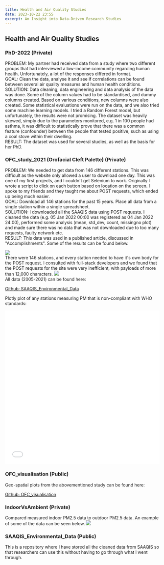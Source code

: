```yaml
---
title: Health and Air Quality Studies 
date: 2023-10-22 23:55
excerpt: An Insight into Data-Driven Research Studies
---
```

## Health and Air Quality Studies 

### PhD-2022 (Private)
<span class='text-g'>PROBLEM:</span> My partner had received data from a study where two different groups that had interviewed a low-income community regarding human health. Unfortunately, a lot of the responses differed in format.
<br>
<span class='text-g'>GOAL:</span> Clean the data, analyse it and see if correlations can be found between several air quality measures and human health conditions.
<br>
<span class='text-g'>SOLUTION:</span> Data cleaning, data engineering and data analysis of the data was done.  Some of the column values had to be standardised, and dummy columns created. Based on various conditions, new columns were also created. 
Some statistical evaluations were run on the data, and we also tried some machine learning models.  I tried a Random Forest model, but unfortunately, the results were not promising. The dataset was heavily skewed, simply due to the parameters monitored, e.g. 1 in 100 people had asthma, it was difficult to statistically prove that there was a common feature (confounder) between the people that tested positive, such as using a coal stove within their dwelling. 
<br>
<span class='text-g'>RESULT:</span> The dataset was used for several studies, as well as the basis for her PhD.

### OFC_study_2021 (Orofacial Cleft Palette) (Private)
<span class='text-g'>PROBLEM:</span> We needed to get data from 146 different stations. This was difficult as the website only allowed a user to download one day. This was one of my first projects, and I couldn't get Selenium to work. Originally I wrote a script to click on each button based on location on the screen. I spoke to my friends and they taught me about POST requests, which ended up being much easier. 
<br>
<span class='text-g'>GOAL:</span> Download all 146 stations for the past 15 years. Place all data from a single station within a single spreadsheet.
<br>
<span class='text-g'>SOLUTION:</span> I downloaded all the SAAQIS data using POST requests. I cleaned the data (e.g. 05 Jan 2022 00:00 was registered as 04 Jan 2022 24:00), performed some analysis (mean, std_dev, count, missingno plot) and made sure there was no data that was not downloaded due to too many requests, faulty network etc.
<br>
<span class='text-g'>RESULT:</span> This data was used in a published article, discussed in "Accomplishments". Some of the results can be found below.

<a href="AQ_msno_plot.png" target="_blank"> 
    <img src="AQ_msno_plot.png">
</a>
<br>
There were 146 stations, and every station needed to have it's own body for the POST request. I consulted with full-stack developers and we found that the POST requests for the site were very inefficient, with payloads of more than 12,000 characters. 
<a href="AQ_post_tracking.png" target="_blank"> 
    <img src="AQ_post_tracking.png">
</a>
<br>
All data (2005-2021) can be found here:

[Github: SAAQIS_Environmental_Data](https://github.com/GarethMurray/SAAQIS_Environmental_Data)

Plotly plot of any stations measuring PM that is non-compliant with WHO standards:
<iframe src="SA - Average PM2.5 (compliance)_2022.05.05.html" width="100%" height="500px" frameborder="0"></iframe>


### OFC_visualisation (Public)
Geo-spatial plots from the abovementioned study can be found here:

[Github: OFC_visualisation](https://github.com/GarethMurray/OFC_visualisation)


### IndoorVsAmbient (Private)
Compared measured indoor PM2.5 data to outdoor PM2.5 data. An example of some of the data can be seen below.
<a href="output.png" target="_blank"> 
    <img src="output.png">
</a>


### SAAQIS_Environmental_Data (Public)
This is a repository where I have stored all the cleaned data from SAAQIS so that researchers can use this without having to go through what I went through.
